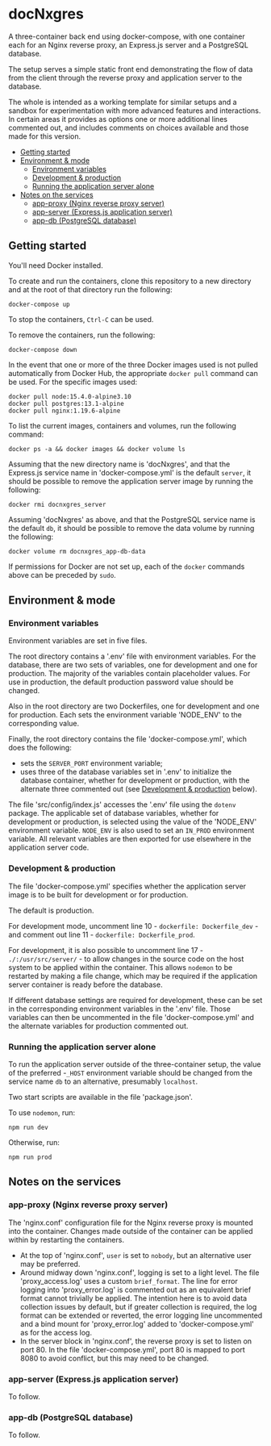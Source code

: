 # docNxgres

A three-container back end using docker-compose, with one container each for an Nginx reverse proxy, an Express.js server and a PostgreSQL database.

The setup serves a simple static front end demonstrating the flow of data from the client through the reverse proxy and application server to the database.

The whole is intended as a working template for similar setups and a sandbox for experimentation with more advanced features and interactions. In certain areas it provides as options one or more additional lines commented out, and includes comments on choices available and those made for this version.

- [Getting started](#getting-started)
- [Environment & mode](#environment--mode)
    - [Environment variables](#environment-variables)
    - [Development & production](#development--production)
    - [Running the application server alone](#running-the-application-server-alone)
- [Notes on the services](#notes-on-the-services)
    - [app-proxy (Nginx reverse proxy server)](#app-proxy--nginx-reverse-proxy-server)
    - [app-server (Express.js application server)](#app-server--express-js-application-server)
    - [app-db (PostgreSQL database)](#app-db--postgresql-database)

## Getting started

You'll need Docker installed.

To create and run the containers, clone this repository to a new directory and at the root of that directory run the following:

```shell
docker-compose up
```

To stop the containers, `Ctrl-C` can be used.

To remove the containers, run the following:

```shell
docker-compose down
```

In the event that one or more of the three Docker images used is not pulled automatically from Docker Hub, the appropriate `docker pull` command can be used. For the specific images used:

```shell
docker pull node:15.4.0-alpine3.10
docker pull postgres:13.1-alpine
docker pull nginx:1.19.6-alpine
```

To list the current images, containers and volumes, run the following command:

```shell
docker ps -a && docker images && docker volume ls
```

Assuming that the new directory name is 'docNxgres', and that the Express.js service name in 'docker-compose.yml' is the default `server`, it should be possible to remove the application server image by running the following:

```shell
docker rmi docnxgres_server
```

Assuming 'docNxgres' as above, and that the PostgreSQL service name is the default `db`, it should be possible to remove the data volume by running the following:

```shell
docker volume rm docnxgres_app-db-data
```

If permissions for Docker are not set up, each of the `docker` commands above can be preceded by `sudo`.

## Environment & mode

### Environment variables

Environment variables are set in five files.

The root directory contains a '.env' file with environment variables. For the database, there are two sets of variables, one for development and one for production. The majority of the variables contain placeholder values. For use in production, the default production password value should be changed.

Also in the root directory are two Dockerfiles, one for development and one for production. Each sets the environment variable 'NODE_ENV' to the corresponding value.

Finally, the root directory contains the file 'docker-compose.yml', which does the following:

- sets the `SERVER_PORT` environment variable;
- uses three of the database variables set in '.env' to initialize the database container, whether for development or production, with the alternate three commented out (see [Development & production](#development--production) below).

The file 'src/config/index.js' accesses the '.env' file using the `dotenv` package. The applicable set of database variables, whether for development or production, is selected using the value of the 'NODE_ENV' environment variable. `NODE_ENV` is also used to set an `IN_PROD` environment variable. All relevant variables are then exported for use elsewhere in the application server code.

### Development & production

The file 'docker-compose.yml' specifies whether the application server image is to be built for development or for production.

The default is production.

For development mode, uncomment line 10 - `dockerfile: Dockerfile_dev` - and comment out line 11 - `dockerfile: Dockerfile_prod`.

For development, it is also possible to uncomment line 17 - `./:/usr/src/server/` - to allow changes in the source code on the host system to be applied within the container. This allows `nodemon` to be restarted by making a file change, which may be required if the application server container is ready before the database.

If different database settings are required for development, these can be set in the corresponding environment variables in the '.env' file. Those variables can then be uncommented in the file 'docker-compose.yml' and the alternate variables for production commented out.

### Running the application server alone

To run the application server outside of the three-container setup, the value of the preferred -`_HOST` environment variable should be changed from the service name `db` to an alternative, presumably `localhost`.

Two start scripts are available in the file 'package.json'.

To use `nodemon`, run:

```shell
npm run dev
```

Otherwise, run:

```shell
npm run prod
```

## Notes on the services

### app-proxy (Nginx reverse proxy server)

The 'nginx.conf' configuration file for the Nginx reverse proxy is mounted into the container. Changes made outside of the container can be applied within by restarting the containers.

- At the top of 'nginx.conf', `user` is set to `nobody`, but an alternative user may be preferred.
- Around midway down 'nginx.conf', logging is set to a light level. The file 'proxy_access.log' uses a custom `brief_format`. The line for error logging into 'proxy_error.log' is commented out as an equivalent brief format cannot trivially be applied. The intention here is to avoid data collection issues by default, but if greater collection is required, the log format can be extended or reverted, the error logging line uncommented and a bind mount for 'proxy_error.log' added to 'docker-compose.yml' as for the access log.
- In the server block in 'nginx.conf', the reverse proxy is set to listen on port 80. In the file 'docker-compose.yml', port 80 is mapped to port 8080 to avoid conflict, but this may need to be changed.

### app-server (Express.js application server)

To follow.

### app-db (PostgreSQL database)

To follow.
